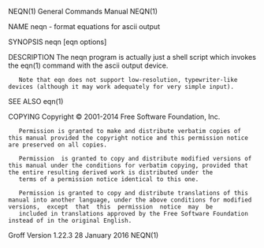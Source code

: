 NEQN(1)                                                                                  General Commands Manual                                                                                  NEQN(1)

NAME
       neqn - format equations for ascii output

SYNOPSIS
       neqn [eqn options]

DESCRIPTION
       The neqn program is actually just a shell script which invokes the eqn(1) command with the ascii output device.

       Note that eqn does not support low-resolution, typewriter-like devices (although it may work adequately for very simple input).

SEE ALSO
       eqn(1)

COPYING
       Copyright © 2001-2014 Free Software Foundation, Inc.

       Permission is granted to make and distribute verbatim copies of this manual provided the copyright notice and this permission notice are preserved on all copies.

       Permission  is granted to copy and distribute modified versions of this manual under the conditions for verbatim copying, provided that the entire resulting derived work is distributed under the
       terms of a permission notice identical to this one.

       Permission is granted to copy and distribute translations of this manual into another language, under the above conditions for modified versions,  except  that  this  permission  notice  may  be
       included in translations approved by the Free Software Foundation instead of in the original English.

Groff Version 1.22.3                                                                         28 January 2016                                                                                      NEQN(1)
